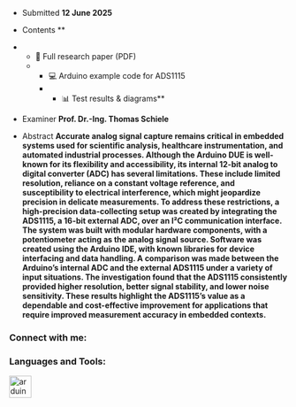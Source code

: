 - Submitted **12 June 2025**

- Contents **
- - 📄 Full research paper (PDF)
  - - 💻 Arduino example code for ADS1115
    - - 📊 Test results & diagrams**

- Examiner **Prof. Dr.-Ing. Thomas Schiele**

- Abstract **Accurate analog signal capture remains critical in embedded systems used for scientific analysis, healthcare instrumentation, and automated industrial processes. Although the Arduino DUE is well-known for its flexibility and accessibility, its internal 12-bit analog to digital converter (ADC) has several limitations. These include limited resolution, reliance on a constant voltage reference, and susceptibility to electrical interference, which might jeopardize precision in delicate measurements. To address these restrictions, a high-precision data-collecting setup was created by integrating the ADS1115, a 16-bit external ADC, over an I²C communication interface. The system was built with modular hardware components, with a potentiometer acting as the analog signal source. Software was created using the Arduino IDE, with known libraries for device interfacing and data handling. A comparison was made between the Arduino’s internal ADC and the external ADS1115 under a variety of input situations. The investigation found that the ADS1115 consistently provided higher resolution, better signal stability, and lower noise sensitivity. These results highlight the ADS1115’s value as a dependable and cost-effective improvement for applications that require improved measurement accuracy in embedded contexts.**

<h3 align="left">Connect with me:</h3>
<p align="left">
</p>

<h3 align="left">Languages and Tools:</h3>
<p align="left"> <a href="https://www.arduino.cc/" target="_blank" rel="noreferrer"> <img src="https://cdn.worldvectorlogo.com/logos/arduino-1.svg" alt="arduino" width="40" height="40"/> </a> </p>
